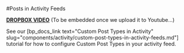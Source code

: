 #Posts in Activity Feeds

[**DROPBOX VIDEO**](https://www.dropbox.com/s/re1ea7ib6ac3kf5/buddyboss-platform-posts-in-activity-feeds.mp4?raw=1)
(To be embedded once we upload it to Youtube...)

See our [bp_docs_link text="Custom Post Types in Activity" slug="components/activity/custom-post-types-in-activity-feeds.md"] tutorial for how to configure Custom Post Types in your activity feed.
